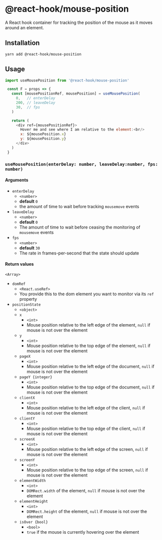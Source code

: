 # @react-hook/mouse-position
A React hook container for tracking the position of the mouse as it
moves around an element.

## Installation
`yarn add @react-hook/mouse-position`

## Usage
```js
import useMousePosition from '@react-hook/mouse-position'

 const F = props => {
   const [mousePositionRef, mousePosition] = useMousePosition(
     0,   // enterDelay
     200, // leaveDelay
     30,  // fps
   )

   return (
     <div ref={mousePositionRef}>
       Hover me and see where I am relative to the element:<br/>
       x: ${mousePosition.x}
       y: ${mousePosition.y}
     </div>
   )
 }
```

### `useMousePosition(enterDelay: number, leaveDelay:number, fps: number)`
#### Arguments
- `enterDelay`
  - `<number>`
  - **default** `0`
  - the amount of time to wait before tracking `mousemove` events
- `leaveDelay`
  - `<number>`
  - **default** `0`
  - The amount of time to wait before ceasing the monitoring of
    `mousemove` events
- `fps`
  - `<number>`
  - **default** `30`
  - The rate in frames-per-second that the state should update

#### Return values
`<Array>`
- `domRef`
  - `<React.useRef>`
  - You provide this to the dom element you want to monitor via its
    `ref` property
- `positionState`
  - `<object>`
  - `x`
    - `<int>`
    - Mouse position relative to the left edge of the element,
      `null` if mouse is not over the element
  - `y`
    - `<int>`
    - Mouse position relative to the top edge of the element,
      `null` if mouse is not over the element
  - `pageX`
    - `<int>`
    - Mouse position relative to the left edge of the document, `null`
      if mouse is not over the element
  - `pageY {integer}`
    - `<int>`
    - Mouse position relative to the top edge of the document, `null` if
      mouse is not over the element
  - `clientX`
    - `<int>`
    - Mouse position relative to the left edge of the client, `null` if mouse
      is not over the element
  - `clientY`
    - `<int>`
    - Mouse position relative to the top edge of the client, `null` if mouse
      is not over the element
  - `screenX`
    - `<int>`
    - Mouse position relative to the left edge of the screen, `null` if mouse
      is not over the element
  - `screenY`
    - `<int>`
    - Mouse position relative to the top edge of the screen, `null` if
      mouse is not over the element
  - `elementWidth`
    - `<int>`
    - `DOMRect.width` of the element, `null` if mouse is not over
      the element
  - `elementHeight`
    - `<int>`
    - `DOMRect.height` of the element, `null` if mouse is not over
      the element
  - `isOver {bool}`
    - `<bool>`
    - `true` if the mouse is currently hovering over the element
